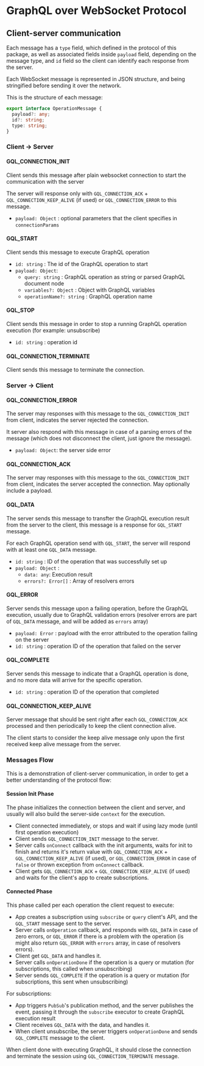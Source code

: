 # GraphQL over WebSocket Protocol

## Client-server communication

Each message has a `type` field, which defined in the protocol of this package, as well as associated fields inside `payload` field, depending on the message type, and `id` field so the client can identify each response from the server.

Each WebSocket message is represented in JSON structure, and being stringified before sending it over the network.

This is the structure of each message:

```typescript
export interface OperationMessage {
  payload?: any;
  id?: string;
  type: string;
}
```

### Client -> Server

#### GQL_CONNECTION_INIT
Client sends this message after plain websocket connection to start the communication with the server

The server will response only with `GQL_CONNECTION_ACK` + `GQL_CONNECTION_KEEP_ALIVE` (if used) or `GQL_CONNECTION_ERROR` to this message.

- `payload: Object` : optional parameters that the client specifies in `connectionParams`

#### GQL_START
Client sends this message to execute GraphQL operation
- `id: string` : The id of the GraphQL operation to start
- `payload: Object`:
    * `query: string` : GraphQL operation as string or parsed GraphQL document node
    * `variables?: Object` : Object with GraphQL variables
    * `operationName?: string` : GraphQL operation name

#### GQL_STOP
Client sends this message in order to stop a running GraphQL operation execution (for example: unsubscribe)
- `id: string` : operation id

#### GQL_CONNECTION_TERMINATE
Client sends this message to terminate the connection.

### Server -> Client

#### GQL_CONNECTION_ERROR
The server may responses with this message to the `GQL_CONNECTION_INIT` from client, indicates the server rejected the connection.

It server also respond with this message in case of a parsing errors of the message (which does not disconnect the client, just ignore the message).

- `payload: Object`: the server side error

#### GQL_CONNECTION_ACK
The server may responses with this message to the `GQL_CONNECTION_INIT` from client, indicates the server accepted the connection.
May optionally include a payload.


#### GQL_DATA
The server sends this message to transfter the GraphQL execution result from the server to the client, this message is a response for `GQL_START` message.

For each GraphQL operation send with `GQL_START`, the server will respond with at least one `GQL_DATA` message.

- `id: string` : ID of the operation that was successfully set up
- `payload: Object` :
    * `data: any`: Execution result
    * `errors?: Error[]` : Array of resolvers errors

#### GQL_ERROR
Server sends this message upon a failing operation, before the GraphQL execution, usually due to GraphQL validation errors (resolver errors are part of `GQL_DATA` message, and will be added as `errors` array)
- `payload: Error` : payload with the error attributed to the operation failing on the server
- `id: string` : operation ID of the operation that failed on the server

#### GQL_COMPLETE
Server sends this message to indicate that a GraphQL operation is done, and no more data will arrive for the specific operation.

- `id: string` : operation ID of the operation that completed

#### GQL_CONNECTION_KEEP_ALIVE
Server message that should be sent right after each `GQL_CONNECTION_ACK` processed and then periodically to keep the client connection alive.

The client starts to consider the keep alive message only upon the first received keep alive message from the server.

### Messages Flow

This is a demonstration of client-server communication, in order to get a better understanding of the protocol flow:

#### Session Init Phase

The phase initializes the connection between the client and server, and usually will also build the server-side `context` for the execution.

- Client connected immediately, or stops and wait if using lazy mode (until first operation execution)
- Client sends `GQL_CONNECTION_INIT` message to the server.
- Server calls `onConnect` callback with the init arguments, waits for init to finish and returns it's return value with `GQL_CONNECTION_ACK` + `GQL_CONNECTION_KEEP_ALIVE` (if used), or `GQL_CONNECTION_ERROR` in case of `false` or thrown exception from `onConnect` callback.
- Client gets `GQL_CONNECTION_ACK` + `GQL_CONNECTION_KEEP_ALIVE` (if used) and waits for the client's app to create subscriptions.

#### Connected Phase

This phase called per each operation the client request to execute:

- App creates a subscription using `subscribe` or `query` client's API, and the `GQL_START` message sent to the server.
- Server calls `onOperation` callback, and responds with `GQL_DATA` in case of zero errors, or `GQL_ERROR` if there is a problem with the operation (is might also return `GQL_ERROR` with `errors` array, in case of resolvers errors).
- Client get `GQL_DATA` and handles it.
- Server calls `onOperationDone` if the operation is a query or mutation (for subscriptions, this called when unsubscribing)
- Server sends `GQL_COMPLETE` if the operation is a query or mutation (for subscriptions, this sent when unsubscribing)

For subscriptions:
- App triggers `PubSub`'s publication method, and the server publishes the event, passing it through the `subscribe` executor to create GraphQL execution result
- Client receives `GQL_DATA` with the data, and handles it.
- When client unsubscribe, the server triggers `onOperationDone` and sends `GQL_COMPLETE` message to the client.

When client done with executing GraphQL, it should close the connection and terminate the session using `GQL_CONNECTION_TERMINATE` message.
